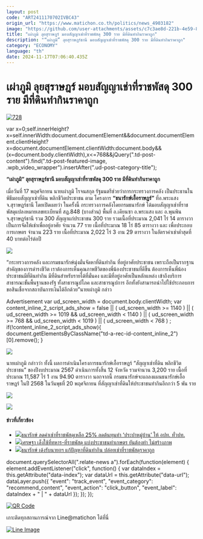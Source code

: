 ```yaml
---
layout: post
code: "ART2411170702IVBC43"
origin_url: "https://www.matichon.co.th/politics/news_4903182"
image: "https://github.com/user-attachments/assets/c7c3ae8d-221b-4e59-8664-94f60f68a0ab"
title: "เผ่าภูมิ ลุยสุราษฎร์ มอบสัญญาเช่าที่ราชพัสดุ 300 ราย มีที่ดินทำกินราคาถูก"
description: "“เผ่าภูมิ” ลุยสุราษฎร์ธานี มอบสัญญาเช่าที่ราชพัสดุ 300 ราย มีที่ดินทำกินราคาถูก"
category: "ECONOMY"
language: "th"
date: 2024-11-17T07:06:40.435Z
---
```


# เผ่าภูมิ ลุยสุราษฎร์ มอบสัญญาเช่าที่ราชพัสดุ 300 ราย มีที่ดินทำกินราคาถูก

[![](https://www.matichon.co.th/wp-content/uploads/2024/11/728-224.jpg "728")](https://www.matichon.co.th/wp-content/uploads/2024/11/728-224.jpg)

var x=0;self.innerHeight?x=self.innerWidth:document.documentElement&&document.documentElement.clientHeight?x=document.documentElement.clientWidth:document.body&&(x=document.body.clientWidth),x<=768&&jQuery(".td-post-content").find(".td-post-featured-image, .wpb\_video\_wrapper").insertAfter(".ud-post-category-title");

**“เผ่าภูมิ” ลุยสุราษฎร์ธานี มอบสัญญาเช่าที่ราชพัสดุ 300 ราย มีที่ดินทำกินราคาถูก**

เมื่อวันที่ 17 พฤศจิกายน นายเผ่าภูมิ โรจนสกุล รัฐมนตรีช่วยว่าการกระทรวงการคลัง เป็นประธานในพิธีมอบสัญญาเช่าที่ดิน พลิกชีวิตประชาชน ตาม โครงการ **“ธนารักษ์เอื้อราษฎร์”** ที่อ.พระแสง จ.สุราษฎร์ธานี โดยเปิดเผยว่า ในครั้งนี้ กระทรวงการคลังโดยกรมธนารักษ์ ได้มอบสัญญาเช่าที่ราชพัสดุแปลงหมายเลขทะเบียนที่ สฎ.848 (บางส่วน) พื้นที่ อ.เคียนซา อ.พระแสง และ อ.พุนพิน จ.สุราษฎร์ธานี รวม 300 สัญญาแก่ประชาชน 300 ราย รวมเนื้อที่ประมาณ 2,041 ไร่ 14 ตารางวา เป็นการจัดให้เช่าเพื่ออยู่อาศัย จำนวน 77 ราย เนื้อที่ประมาณ 18 ไร่ 85 ตารางวา และ เพื่อประกอบการเกษตร จำนวน 223 ราย เนื้อที่ประมาณ 2,022 ไร่ 3 งาน 29 ตารางวา ในอัตราค่าเช่าต่ำสุดที่ 40 บาทต่อไร่ต่อปี

![](https://www.matichon.co.th/wp-content/uploads/2024/11/1383358_0-1024x793.jpg)

“กระทรวงการคลัง และกรมธนารักษ์มุ่งมั่นจัดหาที่ดินทำกิน ที่อยู่อาศัยประชาชน เพราะถือเป็นรากฐานสำคัญของการดำรงชีวิต เราต้องการเห็นคุณภาพชีวิตของพี่น้องประชาชนที่ดีขึ้น ต้องการเห็นพี่น้องประชาชนมีที่ดินทำกิน มีที่ดินสำหรับรายได้ที่มั่นคง และมีที่อยู่อาศัยเป็นหลักแหล่ง เข้าถึงบริการสาธารณะขั้นพื้นฐานของรัฐ ทั้งสาธารณูปโภค และสาธารณูปการ อีกทั้งยังสามารถนำไปใช้ประกอบการขอสินเชื่อจากสถาบันการเงินได้อีกด้วย”นายเผ่าภูมิ กล่าว

Advertisement var ud\_screen\_width = document.body.clientWidth; var content\_inline\_2\_script\_ads\_show = false || ( ud\_screen\_width >= 1140 ) || ( ud\_screen\_width >= 1019 && ud\_screen\_width < 1140 ) || ( ud\_screen\_width >= 768 && ud\_screen\_width < 1019 ) || ( ud\_screen\_width < 768 ) ; if(!content\_inline\_2\_script\_ads\_show){ document.getElementsByClassName("td-a-rec-id-content\_inline\_2")\[0\].remove(); }

![](https://www.matichon.co.th/wp-content/uploads/2024/11/1383359_0-1024x768.jpg)

นายเผ่าภูมิ กล่าวว่า ทั้งนี้ ผลการดำเนินโครงการธนารักษ์เอื้อราษฎร์ “สัญญาเช่าที่ดิน พลิกชีวิตประชาชน” ของปีงบประมาณ 2567 ดำเนินการทั้งสิ้น 12 จังหวัด รวมจำนวน 3,200 ราย เนื้อที่ประมาณ 11,587 ไร่ 1 งาน 94.90 ตารางวา นอกจากนี้ กรมธนารักษ์จะแถลงแผนธนารักษ์เอื้อราษฎร์ ในปี 2568 ในวันพุธที่ 20 พฤศจิกายน ที่สัญญาเช่าที่ดินให้ประชาชนทำกินอีกกว่า 5 พัน ราย

![](https://www.matichon.co.th/wp-content/uploads/2024/11/1383360_0-1024x768.jpg)

![](https://www.matichon.co.th/wp-content/uploads/2024/11/1383361_0-1024x750.jpg)

#### ข่าวที่เกี่ยวข้อง

*   [![](https://www.matichon.co.th/wp-content/uploads/2024/09/728-295.jpg)ธนารักษ์ ลดค่าเช่าที่ราชพัสดุเหลือ 25% ลดต้นทุนทำ ‘ประปาหมู่บ้าน’ ให้ อปท. ทั่วปท.](https://www.matichon.co.th/politics/news_4813834)
*   [![](https://www.matichon.co.th/wp-content/uploads/2023/09/cats-129.jpg)เศรษฐา เล็งใช้ที่ทหาร-ที่ราชพัสดุ แบ่งประชาชนทำเกษตร ยันต้องทำ ไม่สร้างภาพ](https://www.matichon.co.th/politics/news_4180031)
*   [![](https://www.matichon.co.th/wp-content/uploads/2022/01/ที่ดิน.jpg)ธนารักษ์ เด้งรับนายกฯ แก้ปัญหาที่ดินทำกิน ปล่อยเช่าที่ราชพัสดุราคาถูก](https://www.matichon.co.th/economy/news_3146881)

document.querySelectorAll(".relate-news a").forEach(function(element) { element.addEventListener("click", function() { var dataIndex = this.getAttribute("data-index"); var dataUrl = this.getAttribute("data-url"); dataLayer.push({ "event": "track\_event", "event\_category": "recommend\_content", "event\_action": "click\_button", "event\_label": dataIndex + " | " + dataUrl }); }); });

[![QR Code](https://www.matichon.co.th/wp-content/uploads/2023/07/wob1371z.jpg)](https://lin.ee/ht0nDxX)

เกาะติดทุกสถานการณ์จาก Line@matichon ได้ที่นี่

[![Line Image](https://www.matichon.co.th/wp-content/uploads/2023/07/th.png)](https://lin.ee/ht0nDxX)